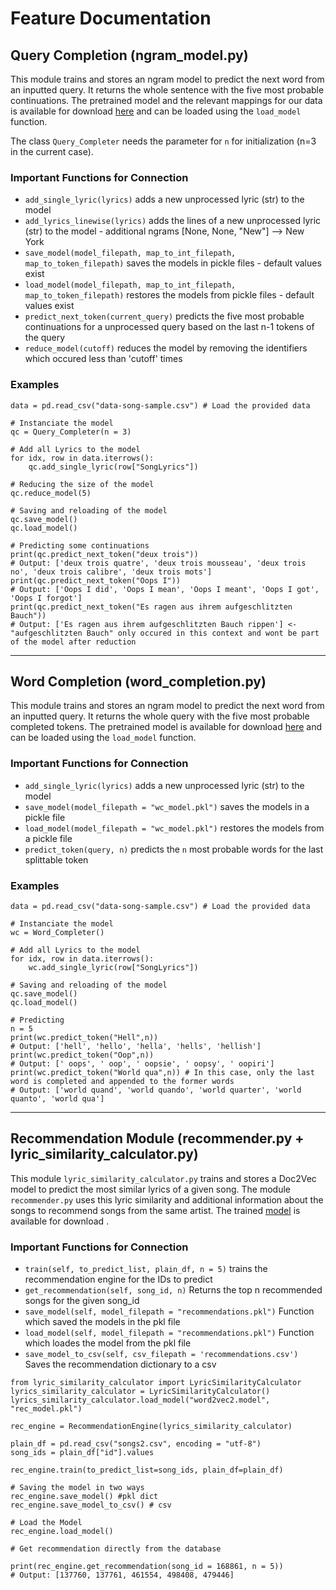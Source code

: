 # Feature Documentation
## Query Completion (ngram_model.py)
This module trains and stores an ngram model to predict the next word from an inputted query. It returns the whole sentence with the five most probable continuations. The pretrained model and the relevant mappings for our data is available for download [here](https://www.dropbox.com/sh/sr0ypvx2t1t31cp/AAAyQUq36VYczKIyJPeLlAQRa?dl=0) and can be loaded using the `load_model` function.

The class `Query_Completer` needs the parameter for `n` for initialization (n=3 in the current case).

### Important Functions for Connection
- `add_single_lyric(lyrics)` adds a new unprocessed lyric (str) to the model
- `add_lyrics_linewise(lyrics)` adds the lines of a new unprocessed lyric (str) to the model - additional ngrams [None, None, "New"] --> New York
- `save_model(model_filepath, map_to_int_filepath, map_to_token_filepath)` saves the models in pickle files - default values exist
- `load_model(model_filepath, map_to_int_filepath, map_to_token_filepath)` restores the models from pickle files - default values exist
- `predict_next_token(current_query)` predicts the five most probable continuations for a unprocessed query based on the last n-1 tokens of the query
- `reduce_model(cutoff)` reduces the model by removing the identifiers which occured less than 'cutoff' times

### Examples
```Py
data = pd.read_csv("data-song-sample.csv") # Load the provided data

# Instanciate the model
qc = Query_Completer(n = 3)

# Add all Lyrics to the model
for idx, row in data.iterrows():
    qc.add_single_lyric(row["SongLyrics"])

# Reducing the size of the model    
qc.reduce_model(5)

# Saving and reloading of the model
qc.save_model()
qc.load_model()

# Predicting some continuations
print(qc.predict_next_token("deux trois"))
# Output: ['deux trois quatre', 'deux trois mousseau', 'deux trois no', 'deux trois calibre', 'deux trois mots']
print(qc.predict_next_token("Oops I"))
# Output: ['Oops I did', 'Oops I mean', 'Oops I meant', 'Oops I got', 'Oops I forgot']
print(qc.predict_next_token("Es ragen aus ihrem aufgeschlitzten Bauch"))
# Output: ['Es ragen aus ihrem aufgeschlitzten Bauch rippen'] <- "aufgeschlitzten Bauch" only occured in this context and wont be part of the model after reduction
```
---

## Word Completion (word_completion.py)
This module trains and stores an ngram model to predict the next word from an inputted query. It returns the whole query with the five most probable completed tokens. The pretrained model is available for download [here](https://www.dropbox.com/s/bgifg45sbe3jbgl/wc_model.pkl?dl=0) and can be loaded using the `load_model` function.

### Important Functions for Connection
- `add_single_lyric(lyrics)` adds a new unprocessed lyric (str) to the model
- `save_model(model_filepath = "wc_model.pkl")` saves the models in a pickle file
- `load_model(model_filepath = "wc_model.pkl")` restores the models from a pickle file
- `predict_token(query, n)` predicts the `n` most probable words for the last splittable token

### Examples
```Py
data = pd.read_csv("data-song-sample.csv") # Load the provided data

# Instanciate the model
wc = Word_Completer()

# Add all Lyrics to the model
for idx, row in data.iterrows():
    wc.add_single_lyric(row["SongLyrics"])

# Saving and reloading of the model
qc.save_model()
qc.load_model()

# Predicting
n = 5
print(wc.predict_token("Hell",n))
# Output: ['hell', 'hello', 'hella', 'hells', 'hellish']
print(wc.predict_token("Oop",n))
# Output: [' oops', ' oop', ' oopsie', ' oopsy', ' oopiri']
print(wc.predict_token("World qua",n)) # In this case, only the last word is completed and appended to the former words
# Output: ['world quand', 'world quando', 'world quarter', 'world quanto', 'world qua']

```

---

## Recommendation Module (recommender.py + lyric_similarity_calculator.py)
This module `lyric_similarity_calculator.py` trains and stores a Doc2Vec model to predict the most similar lyrics of a given song.  The module `recommender.py` uses this lyric similarity and additional information about the songs to recommend songs from the same artist. The trained [model](https://www.dropbox.com/sh/p9kpfo843mftoz6/AABBaIezWkNlNshhOx6OyZkNa?dl=0) is available for download .

### Important Functions for Connection 
- `train(self, to_predict_list, plain_df, n = 5)` trains the recommendation engine for the IDs to predict
- `get_recommendation(self, song_id, n)` Returns the top n recommended songs for the given song_id
- `save_model(self, model_filepath = "recommendations.pkl")` Function which saved the models in the pkl file
- `load_model(self, model_filepath = "recommendations.pkl")` Function which loades the model from the pkl file
- `save_model_to_csv(self, csv_filepath = 'recommendations.csv')`  Saves the recommendation dictionary to a csv


```Py
from lyric_similarity_calculator import LyricSimilarityCalculator
lyrics_similarity_calculator = LyricSimilarityCalculator()
lyrics_similarity_calculator.load_model("word2vec2.model", "rec_model.pkl")

rec_engine = RecommendationEngine(lyrics_similarity_calculator)

plain_df = pd.read_csv("songs2.csv", encoding = "utf-8")
song_ids = plain_df["id"].values

rec_engine.train(to_predict_list=song_ids, plain_df=plain_df)

# Saving the model in two ways
rec_engine.save_model() #pkl dict
rec_engine.save_model_to_csv() # csv

# Load the Model
rec_engine.load_model()

# Get recommendation directly from the database

print(rec_engine.get_recommendation(song_id = 168861, n = 5))
# Output: [137760, 137761, 461554, 498408, 479446]
```

